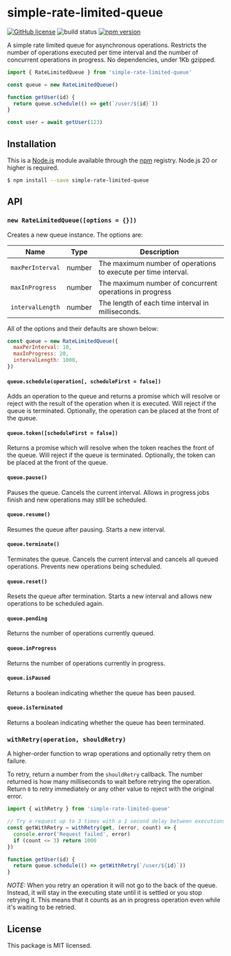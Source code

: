 # simple-rate-limited-queue

[![GitHub license](https://img.shields.io/badge/license-MIT-blue.svg)](https://github.com/i-like-robots/simple-rate-limited-queue/blob/main/LICENSE) ![build status](https://github.com/i-like-robots/simple-rate-limited-queue/actions/workflows/test.yml/badge.svg?branch=main) [![npm version](https://img.shields.io/npm/v/simple-rate-limited-queue.svg?style=flat)](https://www.npmjs.com/package/simple-rate-limited-queue)

A simple rate limited queue for asynchronous operations. Restricts the number of operations executed per time interval and the number of concurrent operations in progress. No dependencies, under 1Kb gzipped.

```js
import { RateLimitedQueue } from 'simple-rate-limited-queue'

const queue = new RateLimitedQueue()

function getUser(id) {
  return queue.schedule(() => get(`/user/${id}`))
}

const user = await getUser(123)
```

## Installation

This is a [Node.js] module available through the [npm] registry. Node.js 20 or higher is required.

```sh
$ npm install --save simple-rate-limited-queue
```

[Node.js]: https://nodejs.org/en/
[npm]: https://www.npmjs.com/
[npm install]: https://docs.npmjs.com/getting-started/installing-npm-packages-locally

## API

### `new RateLimitedQueue([options = {}])`

Creates a new queue instance. The options are:

| Name             | Type   | Description                                                    |
| ---------------- | ------ | -------------------------------------------------------------- |
| `maxPerInterval` | number | The maximum number of operations to execute per time interval. |
| `maxInProgress`  | number | The maximum number of concurrent operations in progress        |
| `intervalLength` | number | The length of each time interval in milliseconds.              |

All of the options and their defaults are shown below:

```js
const queue = new RateLimitedQueue({
  maxPerInterval: 10,
  maxInProgress: 20,
  intervalLength: 1000,
})
```

#### `queue.schedule(operation[, scheduleFirst = false])`

Adds an operation to the queue and returns a promise which will resolve or reject with the result of the operation when it is executed. Will reject if the queue is terminated. Optionally, the operation can be placed at the front of the queue.

#### `queue.token([scheduleFirst = false])`

Returns a promise which will resolve when the token reaches the front of the queue. Will reject if the queue is terminated. Optionally, the token can be placed at the front of the queue.

#### `queue.pause()`

Pauses the queue. Cancels the current interval. Allows in progress jobs finish and new operations may still be scheduled.

#### `queue.resume()`

Resumes the queue after pausing. Starts a new interval.

#### `queue.terminate()`

Terminates the queue. Cancels the current interval and cancels all queued operations. Prevents new operations being scheduled.

#### `queue.reset()`

Resets the queue after termination. Starts a new interval and allows new operations to be scheduled again.

#### `queue.pending`

Returns the number of operations currently queued.

#### `queue.inProgress`

Returns the number of operations currently in progress.

#### `queue.isPaused`

Returns a boolean indicating whether the queue has been paused.

#### `queue.isTerminated`

Returns a boolean indicating whether the queue has been terminated.

### `withRetry(operation, shouldRetry)`

A higher-order function to wrap operations and optionally retry them on failure.

To retry, return a number from the `shouldRetry` callback. The number returned is how many milliseconds to wait before retrying the operation. Return `0` to retry immediately or any other value to reject with the original error.

```js
import { withRetry } from 'simple-rate-limited-queue'

// Try a request up to 3 times with a 1 second delay between executions
const getWithRetry = withRetry(get, (error, count) => {
  console.error('Request failed', error)
  if (count <= 3) return 1000
})

function getUser(id) {
  return queue.schedule(() => getWithRetry(`/user/${id}`))
}
```

_NOTE:_ When you retry an operation it will not go to the back of the queue. Instead, it will stay in the executing state until it is settled or you stop retrying it. This means that it counts as an in progress operation even while it's waiting to be retried.

## License

This package is MIT licensed.
